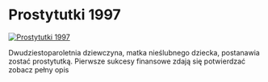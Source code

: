 Prostytutki 1997 
=============
[![Prostytutki 1997 ](http://vidos.pl/images/player.gif)](http://vidos.pl/prostytutki-1997)

 Dwudziestoparoletnia dziewczyna, matka nieślubnego dziecka, postanawia zostać prostytutką. Pierwsze sukcesy finansowe zdają się potwierdzać zobacz pełny opis
